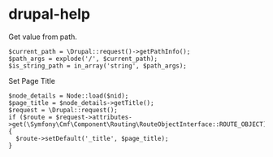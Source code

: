 # drupal-help

Get value from path.

    $current_path = \Drupal::request()->getPathInfo();
    $path_args = explode('/', $current_path);
    $is_string_path = in_array('string', $path_args);

Set Page Title

    $node_details = Node::load($nid);
    $page_title = $node_details->getTitle();
    $request = \Drupal::request();
    if ($route = $request->attributes->get(\Symfony\Cmf\Component\Routing\RouteObjectInterface::ROUTE_OBJECT)) {
      $route->setDefault('_title', $page_title);
    }
